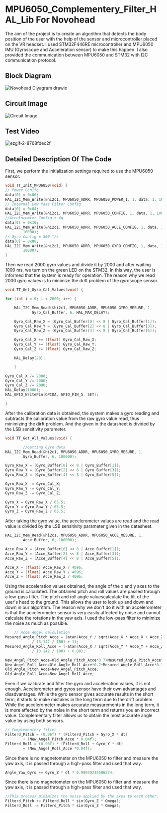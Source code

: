 # MPU6050_Complementery_Filter_HAL_Lib For Novohead 



The aim of the project is to create an algorithm that detects the body position of the user with the help of the sensor and microcontroller placed on the VR headset. I used STM32F446RE microcontroller and MPU6050 IMU (Gyroscope and Acceleration sensor) to make this happen. I also provided the communication between MPU6050 and STM32 with I2C communication protocol.
## Block Diagram

![Novohead Diyagram drawio](https://github.com/TalhaTelli427/MPU6050_Complementery_Filter_HAL_Lib/assets/132828233/1b65f850-68d5-4ec4-8687-abf15fc8f47e)



## Circuit Image


![Circuit Image](https://github.com/TalhaTelli427/MPU6050_Complementery_Filter_HAL_Lib/assets/132828233/50dd8640-d02e-40e5-9ef6-1fa706b3506a)

  
## Test Video

![ezgif-2-8768fdec2f](https://github.com/TalhaTelli427/MPU6050_Complementery_Filter_HAL_Lib/assets/132828233/13252d63-261e-4956-8d02-f9a1ccf2a38d)

  
  
## Detailed Description Of The Code

First, we perform the initialization settings required to use the MPU6050 sensor.
```C
void TT_Init_MPU6050(void) {
// Power Conifg
data[0] = 0x00;
HAL_I2C_Mem_Write(&hi2c1, MPU6050_ADRR, MPU6050_POWER_1, 1, data, 1, 10000);
// Internal Low Pass Filter Config
data[0] = 0x04;
HAL_I2C_Mem_Write(&hi2c1, MPU6050_ADRR, MPU6050_CONFIG, 1, data, 1, 10000);
//Acceloremter Config +-4g
data[0] = 0x10;
HAL_I2C_Mem_Write(&hi2c1, MPU6050_ADRR, MPU6050_ACCE_CONFIG, 1, data, 1,
		10000);
// Gyro Config ± 500 °/s
data[0] = 0x08;
HAL_I2C_Mem_Write(&hi2c1, MPU6050_ADRR, MPU6050_GYRO_CONFIG, 1, data, 1,
		10000);
}

```

Then we read 2000 gyro values ​​and divide it by 2000 and after waiting 1000 ms, we turn on the green LED on the STM32. In this way, the user is informed that the system is ready for operation. The reason why we read 2000 gyro values ​​is to minimize the drift problem of the gyroscope sensor.
```C
void TT_Get_Gyro_Cal_Values(void) {

for (int i = 0; i < 2000; i++) {

	HAL_I2C_Mem_Read(&hi2c1, MPU6050_ADRR, MPU6050_GYRO_MESURE, 1,
			Gyro_Cal_Buffer, 6, HAL_MAX_DELAY);

	Gyro_Cal_Raw_X = (Gyro_Cal_Buffer[0] << 8 | Gyro_Cal_Buffer[1]);
	Gyro_Cal_Raw_Y = (Gyro_Cal_Buffer[2] << 8 | Gyro_Cal_Buffer[3]);
	Gyro_Cal_Raw_Z = (Gyro_Cal_Buffer[4] << 8 | Gyro_Cal_Buffer[5]);

	Gyro_Cal_X += (float) Gyro_Cal_Raw_X;
	Gyro_Cal_Y += (float) Gyro_Cal_Raw_Y;
	Gyro_Cal_Z += (float) Gyro_Cal_Raw_Z;

	HAL_Delay(20);

	}

Gyro_Cal_X /= 2000;
Gyro_Cal_Y /= 2000;
Gyro_Cal_Z /= 2000;
HAL_Delay(1000);
HAL_GPIO_WritePin(GPIOA, GPIO_PIN_5, SET);

}
```

After the calibration data is obtained, the system makes a gyro reading and subtracts the calibration value from the raw gyro value read, thus minimizing the dirft problem. And the  given in the datasheet is divided by the LSB sensitivity parameter.
```C
void TT_Get_All_Values(void) {

		//Getting Gyro data
HAL_I2C_Mem_Read(&hi2c1, MPU6050_ADRR, MPU6050_GYRO_MESURE, 1,
		Gyro_Buffer, 6, 100000);

Gyro_Raw_X = (Gyro_Buffer[0] << 8 | Gyro_Buffer[1]);
Gyro_Raw_Y = (Gyro_Buffer[2] << 8 | Gyro_Buffer[3]);
Gyro_Raw_Z = (Gyro_Buffer[4] << 8 | Gyro_Buffer[5]);

Gyro_Raw_X -= Gyro_Cal_X;
Gyro_Raw_Y -= Gyro_Cal_Y;
Gyro_Raw_Z -= Gyro_Cal_Z;

Gyro_X = Gyro_Raw_X / 65.5;
Gyro_Y = Gyro_Raw_Y / 65.5;
Gyro_Z = Gyro_Raw_Z / 65.5;
```

After taking the gyro value, the accelerometer values ​​are read and the read value is divided by the LSB sensitivity parameter given in the datasheet.

```C
HAL_I2C_Mem_Read(&hi2c1, MPU6050_ADRR, MPU6050_ACCE_MESURE, 1,
		Acce_Buffer, 6, 100000);

Acce_Raw_X = (Acce_Buffer[0] << 8 | Acce_Buffer[1]);
Acce_Raw_Y = (Acce_Buffer[2] << 8 | Acce_Buffer[3]);
Acce_Raw_Z = (Acce_Buffer[4] << 8 | Acce_Buffer[5]);

Acce_X = (float) Acce_Raw_X / 4096;
Acce_Y = (float) Acce_Raw_Y / 4096;
Acce_Z = (float) Acce_Raw_Z / 4096;

```

Using the acceleration values ​​obtained, the angle of the x and y axes to the ground is calculated. The obtained pitch and roll values ​​are passed through a low-pass filter. The pitch and roll angle values ​​calculate the tilt of the user's head to the ground. This allows the user to look up and down and down in our algorithm. The reason why we don't do it with an accelerometer is that the accelerometer sensor is very easily affected by noise and cannot calculate the rotations in the yaw axis. I used the low-pass filter to minimize the noise as much as possible.

```C
    // Acce Angel Calculation
Mesured_Angle_Pitch_Acce = (atan(Acce_Y / sqrt(Acce_X * Acce_X + Acce_Z * Acce_Z)) * 1
			/ (3.142 / 180) + 1);
Mesured_Angle_Roll_Acce = (-atan(Acce_X / sqrt(Acce_Y * Acce_Y + Acce_Z * Acce_Z)) * 1
			/ (3.142 / 180) - 0.80);

New_Angel_Pitch_Acce=Old_Angle_Pitch_Acce*0.7+Mesured_Angle_Pitch_Acce*0.3;
New_Angel_Roll_Acce=Old_Angle_Roll_Acce*0.7+Mesured_Angle_Roll_Acce*0.3;
Old_Angle_Pitch_Acce=New_Angel_Pitch_Acce;
Old_Angle_Roll_Acce=New_Angel_Roll_Acce;
  ```

Even if we calibrate and filter the gyro and acceleration values, it is not enough. Accelerometer and gyros sensor have their own advantages and disadvantages. While the gyro sensor gives accurate results in the short term, it starts to make mistakes in the long term due to the drift problem. While the accelerometer makes accurate measurements in the long term, it is more affected by the noise in the short term and returns you an incorrect value. Complementary filter allows us to obtain the most accurate angle value by using both sensors.

```C
// Complementery filter
Filterd_Pitch = (0.96f) * (Filterd_Pitch + Gyro_X * dt)
		+ (New_Angel_Pitch_Acce * 0.04f);
Filterd_Roll = (0.96f) * (Filterd_Roll + Gyro_Y * dt)
		+ (New_Angel_Roll_Acce *0.04f);
```
Since there is no magnetometer on the MPU6050 to filter and measure the yaw axis, it is passed through a high-pass filter and used that way.
```C
Angle_Yaw_Gyro += Gyro_Z * dt * 0.98039215686274;

```

Since there is no magnetometer on the MPU6050 to filter and measure the yaw axis, it is passed through a high-pass filter and used that way.
```C
//This process minimizes the noise applied by the axes to each other.
Filterd_Pitch += Filterd_Roll * sin(Gyro_Z * Omega);
Filterd_Roll -= Filterd_Pitch * sin(Gyro_Z * Omega);

```

